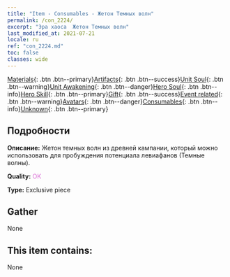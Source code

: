 ```yaml
---
title: "Item - Consumables - Жетон Темных волн"
permalink: /con_2224/
excerpt: "Эра хаоса  Жетон Темных волн"
last_modified_at: 2021-07-21
locale: ru
ref: "con_2224.md"
toc: false
classes: wide
---
```

 [Materials](/ItemsRU/){: .btn .btn--primary}[Artifacts](/ItemsRU/Artifacts/){: .btn .btn--success}[Unit Soul](/ItemsRU/UnitSoul/){: .btn .btn--warning}[Unit Awakening](/ItemsRU/UnitAwakening/){: .btn .btn--danger}[Hero Soul](/ItemsRU/HeroSoul/){: .btn .btn--info}[Hero Skill](/ItemsRU/HeroSkill/){: .btn .btn--primary}[Gift](/ItemsRU/Gift/){: .btn .btn--success}[Event related](/ItemsRU/Events/){: .btn .btn--warning}[Avatars](/ItemsRU/Avatars/){: .btn .btn--danger}[Consumables](/ItemsRU/Consumables/){: .btn .btn--info}[Unknown](/ItemsRU/Unknown/){: .btn .btn--primary}

## Подробности
 **Описание:** Жетон темных волн из древней кампании, который можно использовать для пробуждения потенциала левиафанов (Темные волны).

 **Quality:** <span style="color: #DA70D6">OK</span>

 **Type:** Exclusive piece

## Gather

  None

## This item contains:

  None

